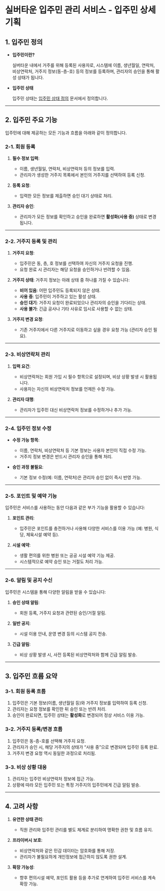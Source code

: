 # **실버타운 입주민 관리 서비스 - 입주민 상세 기획**

## **1. 입주민 정의**

- **입주민이란?**

  실버타운 내에서 거주를 위해 등록된 사용자로, 시스템에 이름, 생년월일, 연락처, 비상연락처, 거주지 정보(동-층-호) 등의 정보를 등록하며, 관리자의 승인을 통해 활성 상태가 됩니다.

- **입주민 상태**

    입주민 상태는 [입주민 상태 정의](https://github.com/silver-tower/document/blob/main/%EA%B8%B0%ED%9A%8D/%EC%9E%85%EC%A3%BC%EB%AF%BC/%EC%9E%85%EC%A3%BC%EB%AF%BC%20%EC%83%81%ED%83%9C%20%EC%A0%95%EC%9D%98.md) 문서에서 정의합니다.

---

## **2. 입주민 주요 기능**

입주민에 대해 제공하는 모든 기능과 흐름을 아래와 같이 정의합니다.

### **2-1. 회원 등록**

1. **필수 정보 입력**:
    - 이름, 생년월일, 연락처, 비상연락처 등의 정보를 입력.
    - 관리자가 생성한 거주지 목록에서 본인의 거주지를 선택하여 등록 신청.

2. **등록 요청**:
    - 입력한 모든 정보를 제출하면 승인 대기 상태로 처리.

3. **관리자 승인**:
    - 관리자가 모든 정보를 확인하고 승인을 완료하면 **활성화(사용 중)** 상태로 변경됩니다.

---

### **2-2. 거주지 등록 및 관리**

1. **거주지 요청**:
    - 입주민은 동, 층, 호 정보를 선택하여 자신의 거주지 요청을 진행.
    - 요청 완료 시 관리자는 해당 요청을 승인하거나 반려할 수 있음.

2. **거주지 상태**:
   거주지 정보는 아래 상태 중 하나를 가질 수 있습니다:
    - **비어 있음**: 어떤 입주민도 등록되지 않은 상태.
    - **사용 중**: 입주민이 거주하고 있는 활성 상태.
    - **승인 대기**: 거주지 요청이 완료되었으나 관리자의 승인을 기다리는 상태.
    - **사용 불가**: 긴급 공사나 기타 사유로 임시로 사용할 수 없는 상태.

3. **거주지 변경 요청**:
    - 기존 거주지에서 다른 거주지로 이동하고 싶을 경우 요청 가능 (관리자 승인 필요).

---

### **2-3. 비상연락처 관리**

1. **입력 요건**:
    - 비상연락처는 회원 가입 시 필수 항목으로 설정되며, 비상 상황 발생 시 활용됩니다.
    - 사용자는 자신의 비상연락처 정보를 언제든 수정 가능.

2. **관리자 대행**:
    - 관리자가 입주민 대신 비상연락처 정보를 수정하거나 추가 가능.

---

### **2-4. 입주민 정보 수정**

- **수정 가능 항목**:
    - 이름, 연락처, 비상연락처 등 기본 정보는 사용자 본인이 직접 수정 가능.
    - 거주지 정보 변경은 반드시 관리자 승인을 통해 처리.

- **승인 과정 불필요**:
    - 기본 정보 수정(예: 이름, 연락처)은 관리자 승인 없이 즉시 반영 가능.

---

### **2-5. 포인트 및 예약 기능**

입주민은 서비스를 사용하는 동안 다음과 같은 부가 기능을 활용할 수 있습니다:

1. **포인트 관리**:
    - 입주민은 포인트를 충전하거나 사용해 다양한 서비스를 이용 가능 (예: 병원, 식당, 체육시설 예약 등).

2. **시설 예약**:
    - 생활 편의를 위한 병원 또는 공공 시설 예약 기능 제공.
    - 시스템적으로 예약 승인 또는 거절도 처리 가능.

---

### **2-6. 알림 및 공지 수신**

입주민은 시스템을 통해 다양한 알림을 받을 수 있습니다:

1. **승인 상태 알림**:
    - 회원 등록, 거주지 요청과 관련된 승인/거절 알림.

2. **일반 공지**:
    - 시설 이용 안내, 운영 변경 등의 시스템 공지 전송.

3. **긴급 알림**:
    - 비상 상황 발생 시, 사전 등록된 비상연락처와 함께 긴급 알림 발송.

---

## **3. 입주민 흐름 요약**

### **3-1. 회원 등록 흐름**
1. 입주민은 기본 정보(이름, 생년월일 등)와 거주지 정보를 입력하여 등록 신청.
2. 관리자는 요청 정보를 확인한 뒤 승인 또는 반려 처리.
3. 승인이 완료되면, 입주민 상태는 **활성화**로 변경되어 정상 서비스 이용 가능.

### **3-2. 거주지 등록/변경 흐름**
1. 입주민은 동-층-호를 선택해 거주지 요청.
2. 관리자가 승인 시, 해당 거주지의 상태가 “사용 중”으로 변경되며 입주민 등록 완료.
3. 거주지 변경 요청 역시 동일한 과정으로 처리됨.

### **3-3. 비상 상황 대응**
1. 관리자는 입주민 비상연락처 정보에 접근 가능.
2. 상황에 따라 모든 입주민 또는 특정 거주지의 입주민에게 긴급 알림 발송.

---

## **4. 고려 사항**

1. **유연한 상태 관리**:
    - 직원 관리와 입주민 관리를 별도 체계로 분리하여 명확한 권한 및 흐름 유지.

2. **프라이버시 보호**:
    - 비상연락처와 같은 민감 데이터는 암호화를 통해 저장.
    - 관리자가 불필요하게 개인정보에 접근하지 않도록 권한 설계.

3. **확장 가능성**:
    - 향후 편의시설 예약, 포인트 활용 등을 추가로 연계하여 입주민 서비스를 계속 확장 가능.
